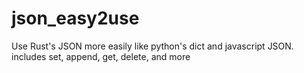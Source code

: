 # json_easy2use
Use Rust's JSON more easily like python's dict and javascript JSON. includes set, append, get, delete, and more
